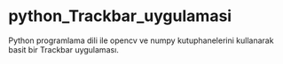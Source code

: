 # python_Trackbar_uygulamasi
Python programlama dili ile opencv ve numpy kutuphanelerini kullanarak basit bir Trackbar uygulaması.
